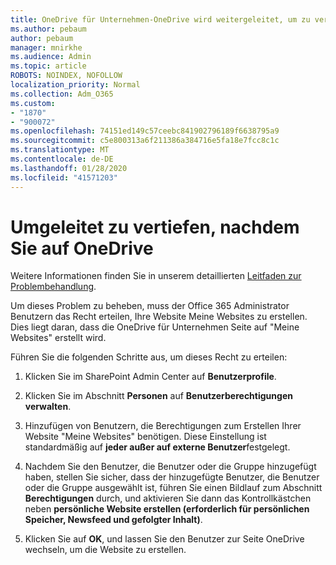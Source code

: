 ```yaml
---
title: OneDrive für Unternehmen-OneDrive wird weitergeleitet, um zu vertiefen
ms.author: pebaum
author: pebaum
manager: mnirkhe
ms.audience: Admin
ms.topic: article
ROBOTS: NOINDEX, NOFOLLOW
localization_priority: Normal
ms.collection: Adm_O365
ms.custom:
- "1870"
- "900072"
ms.openlocfilehash: 74151ed149c57ceebc841902796189f6638795a9
ms.sourcegitcommit: c5e800313a6f211386a384716e5fa18e7fcc8c1c
ms.translationtype: MT
ms.contentlocale: de-DE
ms.lasthandoff: 01/28/2020
ms.locfileid: "41571203"
---
```

# <a name="redirected-to-delve-after-you-click-onedrive"></a>Umgeleitet zu vertiefen, nachdem Sie auf OneDrive

Weitere Informationen finden Sie in unserem detaillierten [Leitfaden zur Problembehandlung](https://docs.microsoft.com/sharepoint/support/sites/troubleshooting-guide-for-sites-stopped-at-provisioning).

Um dieses Problem zu beheben, muss der Office 365 Administrator Benutzern das Recht erteilen, Ihre Website Meine Websites zu erstellen. Dies liegt daran, dass die OneDrive für Unternehmen Seite auf "Meine Websites" erstellt wird.

Führen Sie die folgenden Schritte aus, um dieses Recht zu erteilen:

1. Klicken Sie im SharePoint Admin Center auf **Benutzerprofile**.

2. Klicken Sie im Abschnitt **Personen** auf **Benutzerberechtigungen verwalten**.

3. Hinzufügen von Benutzern, die Berechtigungen zum Erstellen Ihrer Website "Meine Websites" benötigen. Diese Einstellung ist standardmäßig auf **jeder außer auf externe Benutzer**festgelegt.

4. Nachdem Sie den Benutzer, die Benutzer oder die Gruppe hinzugefügt haben, stellen Sie sicher, dass der hinzugefügte Benutzer, die Benutzer oder die Gruppe ausgewählt ist, führen Sie einen Bildlauf zum Abschnitt **Berechtigungen** durch, und aktivieren Sie dann das Kontrollkästchen neben **persönliche Website erstellen (erforderlich für persönlichen Speicher, Newsfeed und gefolgter Inhalt)**.

5. Klicken Sie auf **OK**, und lassen Sie den Benutzer zur Seite OneDrive wechseln, um die Website zu erstellen.

